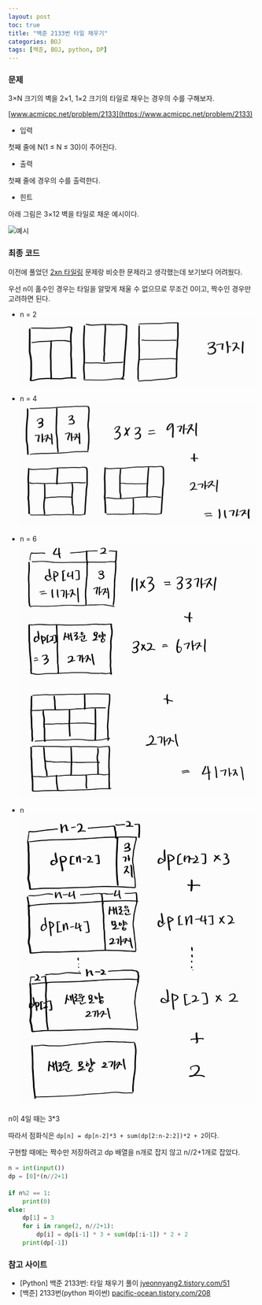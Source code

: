 ```yaml
---
layout: post
toc: true
title: "백준 2133번 타일 채우기"
categories: BOJ
tags: [백준, BOJ, python, DP]
---
```


### 문제
3×N 크기의 벽을 2×1, 1×2 크기의 타일로 채우는 경우의 수를 구해보자.

[www.acmicpc.net/problem/2133](https://www.acmicpc.net/problem/2133)

* 입력

첫째 줄에 N(1 ≤ N ≤ 30)이 주어진다.

* 출력

첫째 줄에 경우의 수를 출력한다.

* 힌트

아래 그림은 3×12 벽을 타일로 채운 예시이다.

![예시](https://onlinejudgeimages.s3-ap-northeast-1.amazonaws.com/upload/images/2663_1.jpg)


### 최종 코드

이전에 풀었던 [2xn 타일링](https://www.acmicpc.net/problem/11726) 문제랑 비슷한 문제라고 생각했는데 보기보다 어려웠다.

우선 n이 홀수인 경우는 타일을 알맞게 채울 수 없으므로 무조건 0이고, 짝수인 경우만 고려하면 된다.

* n = 2
![n=2](https://github.com/summerlunaa/summerlunaa.github.io/blob/master/_posts/image/2133_1.jpg?raw=true)

* n = 4
![n=4](https://github.com/summerlunaa/summerlunaa.github.io/blob/master/_posts/image/2133_2.jpg?raw=true)

* n = 6
![n=6](https://github.com/summerlunaa/summerlunaa.github.io/blob/master/_posts/image/2133_3.jpg?raw=true)

* n
![n](https://github.com/summerlunaa/summerlunaa.github.io/blob/master/_posts/image/2133_4.jpg?raw=true)

n이 4일 때는 3*3

따라서 점화식은 `dp[n] = dp[n-2]*3 + sum(dp[2:n-2:2])*2 + 2`이다.

구현할 때에는 짝수만 저장하려고 dp 배열을 n개로 잡지 않고 n//2+1개로 잡았다.

```python
n = int(input())
dp = [0]*(n//2+1)

if n%2 == 1:
    print(0)
else:
    dp[1] = 3
    for i in range(2, n//2+1):
        dp[i] = dp[i-1] * 3 + sum(dp[:i-1]) * 2 + 2
    print(dp[-1])
```

### 참고 사이트

- [Python] 백준 2133번: 타일 채우기 풀이 [jyeonnyang2.tistory.com/51](https://jyeonnyang2.tistory.com/51)
- [백준] 2133번(python 파이썬) [pacific-ocean.tistory.com/208](https://pacific-ocean.tistory.com/208)
